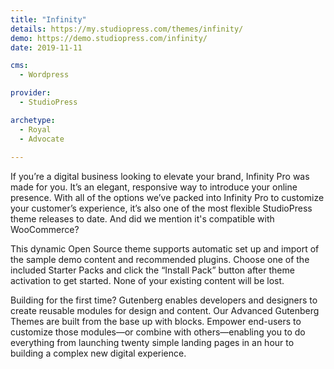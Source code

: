 ```yaml
---
title: "Infinity"
details: https://my.studiopress.com/themes/infinity/
demo: https://demo.studiopress.com/infinity/
date: 2019-11-11

cms: 
  - Wordpress

provider: 
  - StudioPress

archetype:
  - Royal
  - Advocate
  
---
```


If you’re a digital business looking to elevate your brand, Infinity Pro was made for you. It’s an elegant, responsive way to introduce your online presence. With all of the options we’ve packed into Infinity Pro to customize your customer’s experience, it’s also one of the most flexible StudioPress theme releases to date. And did we mention it's compatible with WooCommerce?

This dynamic Open Source theme supports automatic set up and import of the sample demo content and recommended plugins. Choose one of the included Starter Packs and click the “Install Pack” button after theme activation to get started. None of your existing content will be lost.

Building for the first time? Gutenberg enables developers and designers to create reusable modules for design and content. Our Advanced Gutenberg Themes are built from the base up with blocks. Empower end-users to customize those modules—or combine with others—enabling you to do everything from launching twenty simple landing pages in an hour to building a complex new digital experience.
